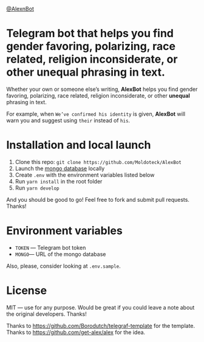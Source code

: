 <a href="https://t.me/AlexnBot">@AlexnBot</a><br>

# Telegram bot that helps you find gender favoring, polarizing, race related, religion inconsiderate, or other unequal phrasing in text.

Whether your own or someone else’s writing, <b>AlexBot</b> helps you find gender favoring, polarizing, race related, religion inconsiderate, or other <b>unequal</b> phrasing in text.

For example, when `We’ve confirmed his identity` is given, <b>AlexBot</b> will warn you and suggest using `their` instead of `his`.

# Installation and local launch

1. Clone this repo: `git clone https://github.com/Moldoteck/AlexBot`
2. Launch the [mongo database](https://www.mongodb.com/) locally
3. Create `.env` with the environment variables listed below
4. Run `yarn install` in the root folder
5. Run `yarn develop`

And you should be good to go! Feel free to fork and submit pull requests. Thanks!

# Environment variables

- `TOKEN` — Telegram bot token
- `MONGO`— URL of the mongo database

Also, please, consider looking at `.env.sample`.

# License

MIT — use for any purpose. Would be great if you could leave a note about the original developers. Thanks!

Thanks to https://github.com/Borodutch/telegraf-template for the template.
Thanks to https://github.com/get-alex/alex for the idea.